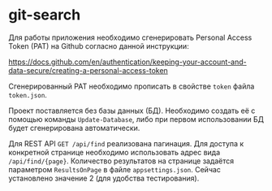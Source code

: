 # git-search
Для работы приложения необходимо сгенерировать Personal Access Token (PAT) на Github согласно данной инструкции:

https://docs.github.com/en/authentication/keeping-your-account-and-data-secure/creating-a-personal-access-token

Сгенерированный PAT необходимо прописать в свойстве `token` файла `token.json`.

Проект поставляется без базы данных (БД). 
Необходимо создать её с помощью команды `Update-Database`, либо при первом использовании БД будет сгенерирована автоматически.

Для REST API `GET /api/find` реализована пагинация. 
Для доступа к конкретной странице необходимо использовать адрес вида `/api/find/{page}`. 
Количество результатов на странице задаётся параметром `ResultsOnPage` в файле `appsettings.json`. 
Сейчас установлено значение 2 (для удобства тестирования).

